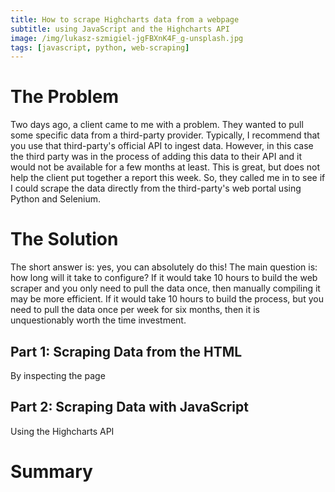 ```yaml
--- 
title: How to scrape Highcharts data from a webpage 
subtitle: using JavaScript and the Highcharts API
image: /img/lukasz-szmigiel-jgFBXnK4F_g-unsplash.jpg
tags: [javascript, python, web-scraping]
--- 
```


# The Problem 
Two days ago, a client came to me with a problem. They wanted to pull some specific data from a third-party provider. Typically, I recommend that you use that third-party's official API to ingest data. However, in this case the third party was in the process of adding this data to their API and it would not be available for a few months at least. This is great, but does not help the client put together a report this week. So, they called me in to see if I could scrape the data directly from the third-party's web portal using Python and Selenium. 

# The Solution
The short answer is: yes, you can absolutely do this! The main question is: how long will it take to configure? If it would take 10 hours to build the web scraper and you only need to pull the data once, then manually compiling it may be more efficient. If it would take 10 hours to build the process, but you need to pull the data once per week for six months, then it is unquestionably worth the time investment. 

## Part 1:  Scraping Data from the HTML 
By inspecting the page 

## Part 2: Scraping Data with JavaScript 
Using the Highcharts API 

# Summary 
